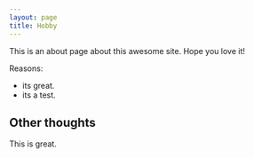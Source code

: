 ```yaml
---
layout: page
title: Hobby 
---
```


This is an about page about this awesome site.
Hope you love it!

Reasons:
- its great.
- its a test.

## Other thoughts

This is great.

